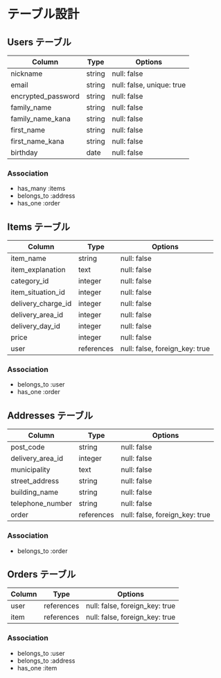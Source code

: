 # テーブル設計

## Users テーブル

| Column             | Type   | Options                   |
| ------------------ | ------ | ------------------------- |
| nickname           | string | null: false               |
| email              | string | null: false, unique: true |
| encrypted_password | string | null: false               |
| family_name        | string | null: false               |
| family_name_kana   | string | null: false               |
| first_name         | string | null: false               |
| first_name_kana    | string | null: false               |
| birthday           | date   | null: false               |

### Association

- has_many :items
- belongs_to :address
- has_one :order

## Items テーブル

| Column             | Type       | Options                        |
| ------------------ | ---------- | ------------------------------ |
| item_name          | string     | null: false                    |
| item_explanation   | text       | null: false                    |
| category_id        | integer    | null: false                    |
| item_situation_id  | integer    | null: false                    |
| delivery_charge_id | integer    | null: false                    |
| delivery_area_id   | integer    | null: false                    |
| delivery_day_id    | integer    | null: false                    |
| price              | integer    | null: false                    |
| user               | references | null: false, foreign_key: true |

### Association

- belongs_to :user
- has_one :order

## Addresses テーブル

| Column           | Type       | Options                        |
| ---------------- | ---------- | ------------------------------ |
| post_code        | string     | null: false                    |
| delivery_area_id | integer    | null: false                    |
| municipality     | text       | null: false                    |
| street_address   | string     | null: false                    |
| building_name    | string     | null: false                    |
| telephone_number | string     | null: false                    |
| order            | references | null: false, foreign_key: true |

### Association

- belongs_to :order

## Orders テーブル

| Column | Type       | Options                        |
| ------ | ---------- | ------------------------------ |
| user   | references | null: false, foreign_key: true |
| item   | references | null: false, foreign_key: true |

### Association

- belongs_to :user
- belongs_to :address
- has_one :item
